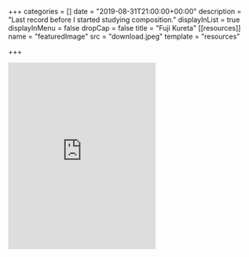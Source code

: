 +++
categories = []
date = "2019-08-31T21:00:00+00:00"
description = "Last record before I started studying composition."
displayInList = true
displayInMenu = false
dropCap = false
title = "Fuji Kureta"
[[resources]]
name = "featuredImage"
src = "download.jpeg"
template = "resources"

+++
<iframe src="https://open.spotify.com/embed/album/5wODFl2JX9YuzzVEVaSgAD" width="300" height="380" frameborder="0" allowtransparency="true" allow="encrypted-media"></iframe>
